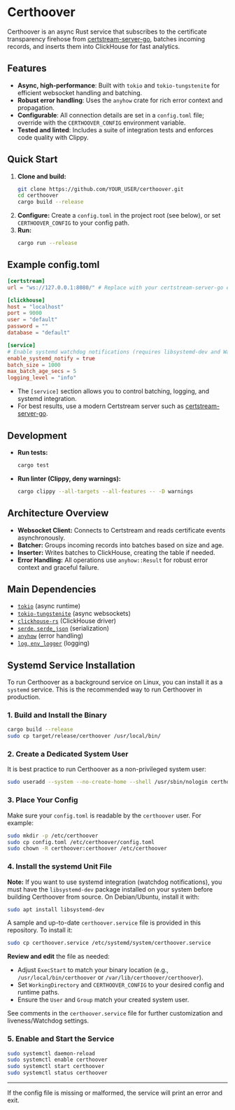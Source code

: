 Certhoover
==========

Certhoover is an async Rust service that subscribes to the certificate transparency firehose from [certstream-server-go](https://github.com/d-Rickyy-b/certstream-server-go), batches incoming records, and inserts them into ClickHouse for fast analytics.

## Features
- **Async, high-performance**: Built with `tokio` and `tokio-tungstenite` for efficient websocket handling and batching.
- **Robust error handling**: Uses the `anyhow` crate for rich error context and propagation.
- **Configurable**: All connection details are set in a `config.toml` file; override with the `CERTHOOVER_CONFIG` environment variable.
- **Tested and linted**: Includes a suite of integration tests and enforces code quality with Clippy.

## Quick Start

1. **Clone and build:**
   ```sh
   git clone https://github.com/YOUR_USER/certhoover.git
   cd certhoover
   cargo build --release
   ```
2. **Configure:**
   Create a `config.toml` in the project root (see below), or set `CERTHOOVER_CONFIG` to your config path.
3. **Run:**
   ```sh
   cargo run --release
   ```

## Example config.toml

```toml
[certstream]
url = "ws://127.0.0.1:8080/" # Replace with your certstream-server-go endpoint

[clickhouse]
host = "localhost"
port = 9000
user = "default"
password = ""
database = "default"

[service]
# Enable systemd watchdog notifications (requires libsystemd-dev and WatchdogSec in service file)
enable_systemd_notify = true
batch_size = 1000
max_batch_age_secs = 5
logging_level = "info"
```

- The `[service]` section allows you to control batching, logging, and systemd integration.
- For best results, use a modern Certstream server such as [certstream-server-go](https://github.com/d-Rickyy-b/certstream-server-go).

## Development

- **Run tests:**
  ```sh
  cargo test
  ```
- **Run linter (Clippy, deny warnings):**
  ```sh
  cargo clippy --all-targets --all-features -- -D warnings
  ```

## Architecture Overview
- **Websocket Client:** Connects to Certstream and reads certificate events asynchronously.
- **Batcher:** Groups incoming records into batches based on size and age.
- **Inserter:** Writes batches to ClickHouse, creating the table if needed.
- **Error Handling:** All operations use `anyhow::Result` for robust error context and graceful failure.

## Main Dependencies
- [`tokio`](https://crates.io/crates/tokio) (async runtime)
- [`tokio-tungstenite`](https://crates.io/crates/tokio-tungstenite) (async websockets)
- [`clickhouse-rs`](https://crates.io/crates/clickhouse-rs) (ClickHouse driver)
- [`serde`, `serde_json`](https://serde.rs/) (serialization)
- [`anyhow`](https://crates.io/crates/anyhow) (error handling)
- [`log`, `env_logger`](https://crates.io/crates/log) (logging)

## Systemd Service Installation

To run Certhoover as a background service on Linux, you can install it as a `systemd` service. This is the recommended way to run Certhoover in production.

### 1. Build and Install the Binary
```sh
cargo build --release
sudo cp target/release/certhoover /usr/local/bin/
```

### 2. Create a Dedicated System User
It is best practice to run Certhoover as a non-privileged system user:
```sh
sudo useradd --system --no-create-home --shell /usr/sbin/nologin certhoover
```

### 3. Place Your Config
Make sure your `config.toml` is readable by the `certhoover` user. For example:
```sh
sudo mkdir -p /etc/certhoover
sudo cp config.toml /etc/certhoover/config.toml
sudo chown -R certhoover:certhoover /etc/certhoover
```

### 4. Install the systemd Unit File

**Note:** If you want to use systemd integration (watchdog notifications), you must have the `libsystemd-dev` package installed on your system before building Certhoover from source. On Debian/Ubuntu, install it with:
```sh
sudo apt install libsystemd-dev
```

A sample and up-to-date `certhoover.service` file is provided in this repository. To install it:

```sh
sudo cp certhoover.service /etc/systemd/system/certhoover.service
```

**Review and edit** the file as needed:
- Adjust `ExecStart` to match your binary location (e.g., `/usr/local/bin/certhoover` or `/var/lib/certhoover/certhoover`).
- Set `WorkingDirectory` and `CERTHOOVER_CONFIG` to your desired config and runtime paths.
- Ensure the `User` and `Group` match your created system user.

See comments in the `certhoover.service` file for further customization and liveness/Watchdog settings.

### 5. Enable and Start the Service
```sh
sudo systemctl daemon-reload
sudo systemctl enable certhoover
sudo systemctl start certhoover
sudo systemctl status certhoover
```

---

If the config file is missing or malformed, the service will print an error and exit.
